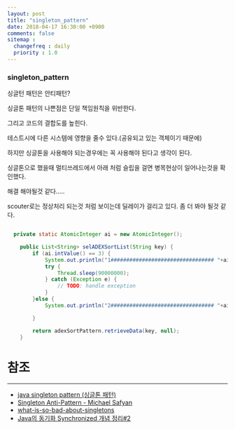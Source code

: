 ```yaml
---
layout: post
title: "singleton_pattern"
date: 2018-04-17 16:30:00 +0900
comments: false
sitemap :
  changefreq : daily
  priority : 1.0
---
```


### singleton_pattern

싱글턴 패턴은 안티패턴?

싱글톤 패턴의 나쁜점은 단일 책임원칙을 위반한다.

그리고 코드의 결합도를 높힌다.

테스트시에 다른 시스템에 영향을 줄수 있다.(공유되고 있는 객체이기 때문에)

하지만 싱글톤을 사용해야 되는경우에는 꼭 사용해야 된다고 생각이 된다.

싱글톤으로 했을때 멀티쓰레드에서 아래 처럼 슬립을 걸면 병목현상이 일어나는것을 확인했다.

해결 해야될것 같다.....

scouter로는 정상처리 되는것 처럼 보이는데 딜레이가 걸리고 있다. 좀 더 봐야 될것 같다.

```java

  private static AtomicInteger ai = new AtomicInteger();

    public List<String> selADEXSortList(String key) {
        if (ai.intValue() == 3) {
            System.out.println("1################################# "+ai.getAndIncrement());
            try {
                Thread.sleep(90000000);
            } catch (Exception e) {
                // TODO: handle exception
            }
        }else {
            System.out.println("2################################# "+ai.getAndIncrement());

        }

        return adexSortPattern.retrieveData(key, null);
    }

```


# 참조 
-----
* [java singleton pattern (싱글톤 패턴)](https://blog.seotory.com/post/2016/03/java-singleton-pattern)
* [Singleton Anti-Pattern - Michael Safyan](https://www.michaelsafyan.com/tech/design/patterns/singleton)
* [what-is-so-bad-about-singletons](https://stackoverflow.com/questions/137975/what-is-so-bad-about-singletons)
* [Java의 동기화 Synchronized 개념 정리#2](http://tourspace.tistory.com/55)
